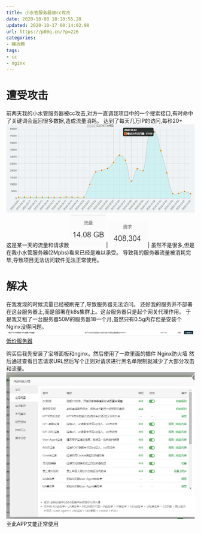 ```yaml
---
title: 小水管服务器被cc攻击
date: 2020-10-08 18:10:55.28
updated: 2020-10-17 00:14:02.98
url: https://p00q.cn/?p=226
categories: 
- 瞎折腾
tags: 
- cc
- nginx
---
```


# 遭受攻击

前两天我的小水管服务器被cc攻击,对方一直调我项目中的一个搜索接口,有时命中了关键词会返回很多数据,造成流量消耗。
达到了每天几万IP的访问,每秒20+
![image.png](../res/img/226-1.jpeg)
这是某一天的流量和请求数
![image.png](../res/img/226-2.jpeg)|![image.png](../res/img/226-5.jpeg)|
虽然不是很多,但是在我小水管服务器(2Mpbs)看来已经是难以承受。
导致我的服务器流量被消耗完毕,导致项目无法访问软件无法正常使用。

# 解决

在我发现的时候流量已经被刷完了,导致服务器无法访问。
还好我的服务并不部署在这台服务器上,而是部署在k8s集群上。这台服务器只是起个网关代理作用。
于是我又租了一台服务器50M的服务器18一个月,虽然只有0.5g内存但是安装个Nginx没得问题。
![image.png](../res/img/226-3.jpeg)
[低价服务器](http://yun.0220.cn/page.aspx?c=referral&u=8155)

购买后我先安装了宝塔面板和nginx。然后使用了一款里面的插件 Nginx防火墙 
然后通过查看日志请求URL然后写个正则对请求进行黑名单限制就减少了大部分攻击和流量。
![image.png](../res/img/226-4.jpeg)
至此APP又能正常使用